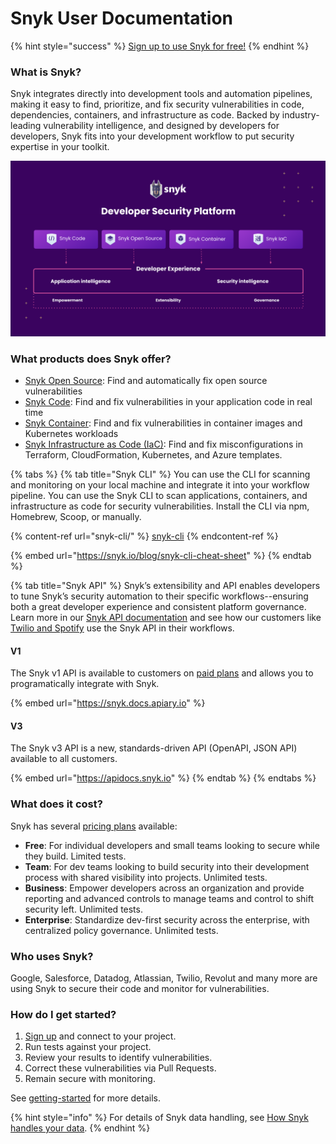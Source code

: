 # Snyk User Documentation

{% hint style="success" %}
[Sign up to use Snyk for free!](https://snyk.io/login?cta=sign-up\&loc=nav\&page=support\_docs\_page)
{% endhint %}

### **What is Snyk?**

Snyk integrates directly into development tools and automation pipelines, making it easy to find, prioritize, and fix security vulnerabilities in code, dependencies, containers, and infrastructure as code. Backed by industry-leading vulnerability intelligence, and designed by developers for developers, Snyk fits into your development workflow to put security expertise in your toolkit.

![](<.gitbook/assets/Screen Shot 2022-02-22 at 8.18.28 AM.png>)

### **What products does Snyk offer?**

* [Snyk Open Source](https://snyk.io/product/open-source-security-management/): Find and automatically fix open source vulnerabilities
* [Snyk Code](https://snyk.io/product/snyk-code/): Find and fix vulnerabilities in your application code in real time
* [Snyk Container](https://snyk.io/product/container-vulnerability-management/): Find and fix vulnerabilities in container images and Kubernetes workloads
* [Snyk Infrastructure as Code (IaC)](https://snyk.io/product/infrastructure-as-code-security/): Find and fix misconfigurations in Terraform, CloudFormation, Kubernetes, and Azure templates.

{% tabs %}
{% tab title="Snyk CLI" %}
You can use the CLI for scanning and monitoring on your local machine and integrate it into your workflow pipeline. You can use the Snyk CLI to scan applications, containers, and infrastructure as code for security vulnerabilities. Install the CLI via npm, Homebrew, Scoop, or manually.

{% content-ref url="snyk-cli/" %}
[snyk-cli](snyk-cli/)
{% endcontent-ref %}

{% embed url="https://snyk.io/blog/snyk-cli-cheat-sheet" %}
{% endtab %}

{% tab title="Snyk API" %}
Snyk’s extensibility and API enables developers to tune Snyk’s security automation to their specific workflows--ensuring both a great developer experience and consistent platform governance. Learn more in our [Snyk API documentation](https://snyk.docs.apiary.io/#introduction/api-v3) and see how our customers like [Twilio and Spotify](https://snyk.io/blog/snyk-watcher-keep-snyk-in-sync/) use the Snyk API in their workflows.

#### V1

The Snyk v1 API is available to customers on [paid plans](https://snyk.io/plans) and allows you to programatically integrate with Snyk.

{% embed url="https://snyk.docs.apiary.io" %}

#### V3

The Snyk v3 API is a new, standards-driven API (OpenAPI, JSON API) available to all customers.

{% embed url="https://apidocs.snyk.io" %}
{% endtab %}
{% endtabs %}

### **What does it cost?**

Snyk has several [pricing plans](https://snyk.io/plans/) available:

* **Free**: For individual developers and small teams looking to secure while they build. Limited tests.
* **Team**: For dev teams looking to build security into their development process with shared visibility into projects. Unlimited tests.
* **Business**: Empower developers across an organization and provide reporting and advanced controls to manage teams and control to shift security left. Unlimited tests.
* **Enterprise**: Standardize dev-first security across the enterprise, with centralized policy governance. Unlimited tests.

### **Who uses Snyk?**

Google, Salesforce, Datadog, Atlassian, Twilio, Revolut and many more are using Snyk to secure their code and monitor for vulnerabilities.

### **How do I get started?**

1. [Sign up](https://snyk.io/login?cta=sign-up\&loc=nav\&page=support\_docs\_page) and connect to your project.
2. Run tests against your project.
3. Review your results to identify vulnerabilities.
4. Correct these vulnerabilities via Pull Requests.
5. Remain secure with monitoring.

See [getting-started](getting-started/ "mention") for more details.

{% hint style="info" %}
For details of Snyk data handling, see [How Snyk handles your data](more-info/how-snyk-handles-your-data.md).
{% endhint %}
